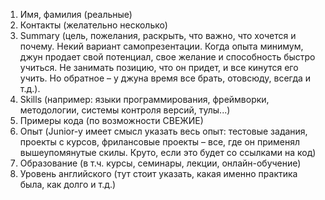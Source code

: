 1. Имя, фамилия (реальные)
2. Контакты (желательно несколько)
3. Summary (цель, пожелания, раскрыть, что важно, что хочется и почему. 
Некий вариант самопрезентации. Когда опыта минимум, джун продает свой потенциал, 
свое желание и способность быстро учиться. Не занимать позицию, что он придет, 
и все кинутся его учить. Но обратное – у джуна время все брать, отовсюду, всегда и т.д.).
4. Skills (например: языки программирования, фреймворки, методологии, системы контроля версий, тулы...)
5. Примеры кода (по возможности СВЕЖИЕ)
6. Опыт (Junior-у имеет смысл указать весь опыт: тестовые задания, проекты с курсов,
фрилансовые проекты – все, где он применял вышеупомянутые скилы. 
Круто, если это будет со ссылками на код)
7. Образование (в т.ч. курсы, семинары, лекции, онлайн-обучение)
8. Уровень английского (тут стоит указать, какая именно практика была, как долго и т.д.)
